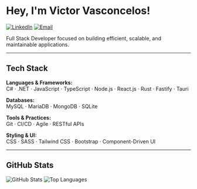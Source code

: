 # Hey, I'm Victor Vasconcelos!

[![LinkedIn](https://img.shields.io/badge/LinkedIn-Victor%20Vasconcelos-0A66C2?style=flat-square&logo=linkedin&logoColor=white)](https://www.linkedin.com/in/victor-ovasconcelos/)
[![Email](https://img.shields.io/badge/Email-vvasconcelos.dev@gmail.com-EA4335?style=flat-square&logo=gmail&logoColor=white)](mailto:vvasconcelos.dev@gmail.com)

Full Stack Developer focused on building efficient, scalable, and maintainable applications.

---

## Tech Stack

**Languages & Frameworks:**  
C# · .NET · JavaScript · TypeScript · Node.js · React.js · Rust · Fastify · Tauri  

**Databases:**  
MySQL · MariaDB · MongoDB · SQLite  

**Tools & Practices:**  
Git · CI/CD · Agile · RESTful APIs  

**Styling & UI:**  
CSS · SASS · Tailwind CSS · Bootstrap · Component-Driven UI  

---

## GitHub Stats

<div align="left">
  <img src="https://github-readme-stats.vercel.app/api?username=vvasconceloss&show_icons=true&theme=dracula" alt="GitHub Stats" />
  <img src="https://github-readme-stats.vercel.app/api/top-langs/?username=vvasconceloss&layout=compact&theme=dracula" alt="Top Languages" />
</div>
